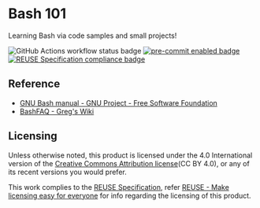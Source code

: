 # Bash 101

Learning Bash via code samples and small projects!

![GitHub Actions workflow status badge](https://github.com/bash-101/bash-101/actions/workflows/check-potential-problems.yml/badge.svg "GitHub Actions workflow status") [![pre-commit enabled badge](https://img.shields.io/badge/pre--commit-enabled-brightgreen?logo=pre-commit&logoColor=white "This project uses pre-commit to check potential problems")](https://pre-commit.com/) [![REUSE Specification compliance badge](https://api.reuse.software/badge/github.com/bash-101/bash-101 "This project complies to the REUSE specification to decrease software licensing costs")](https://api.reuse.software/info/github.com/bash-101/bash-101)

## Reference

* [GNU Bash manual - GNU Project - Free Software Foundation](https://www.gnu.org/software/bash/manual/)
* [BashFAQ - Greg's Wiki](https://mywiki.wooledge.org/BashFAQ)

## Licensing

Unless otherwise noted, this product is licensed under the 4.0 International version of the [Creative Commons Attribution license](https://creativecommons.org/licenses/by/4.0/)(CC BY 4.0), or any of its recent versions you would prefer.

This work complies to the [REUSE Specification](https://reuse.software/spec/), refer [REUSE - Make licensing easy for everyone](https://reuse.software/) for info regarding the licensing of this product.
